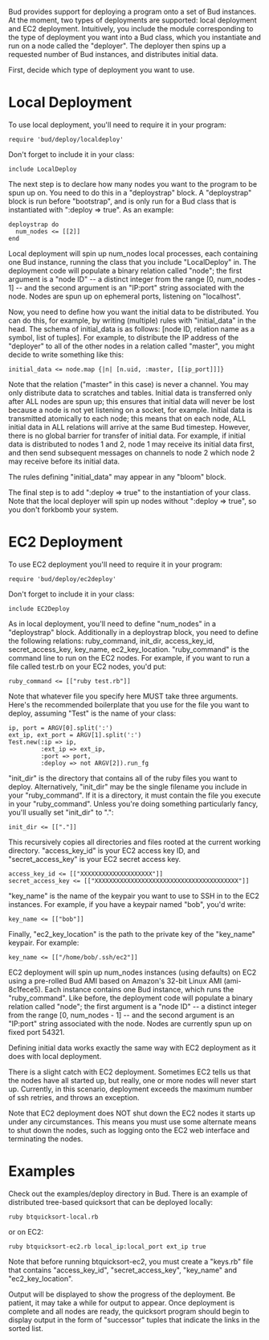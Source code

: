 Bud provides support for deploying a program onto a set of Bud instances.  At the moment, two types of deployments are supported: local deployment and EC2 deployment.  Intuitively, you include the module corresponding to the type of deployment you want into a Bud class, which you instantiate and run on a node called the "deployer".  The deployer then spins up a requested number of Bud instances, and distributes initial data.

First, decide which type of deployment you want to use.

# Local Deployment

To use local deployment, you'll need to require it in your program:

    require 'bud/deploy/localdeploy'

Don't forget to include it in your class:

    include LocalDeploy

The next step is to declare how many nodes you want to the program to be spun up on.  You need to do this in a "deploystrap" block.  A "deploystrap" block is run before "bootstrap", and is only run for a Bud class that is instantiated with ":deploy => true".  As an example:

    deploystrap do
      num_nodes <= [[2]]
    end

Local deployment will spin up num_nodes local processes, each containing one Bud instance, running the class that you include "LocalDeploy" in.  The deployment code will populate a binary relation called "node"; the first argument is a "node ID" -- a distinct integer from the range [0, num_nodes - 1] -- and the second argument is an "IP:port" string associated with the node.  Nodes are spun up on ephemeral ports, listening on "localhost".

Now, you need to define how you want the initial data to be distributed.  You can do this, for example, by writing (multiple) rules with "initial_data" in the head.  The schema of initial_data is as follows: [node ID, relation name as a symbol, list of tuples].  For example, to distribute the IP address of the "deployer" to all of the other nodes in a relation called "master", you might decide to write something like this:

    initial_data <= node.map {|n| [n.uid, :master, [[ip_port]]]}

Note that the relation ("master" in this case) is never a channel.  You may only distribute data to scratches and tables.  Initial data is transferred only after ALL nodes are spun up; this ensures that initial data will never be lost because a node is not yet listening on a socket, for example.  Initial data is transmitted atomically to each node; this means that on each node, ALL initial data in ALL relations will arrive at the same Bud timestep.  However, there is no global barrier for transfer of initial data.  For example, if initial data is distributed to nodes 1 and 2, node 1 may receive its initial data first, and then send subsequent messages on channels to node 2 which node 2 may receive before its initial data.

The rules defining "initial_data" may appear in any "bloom" block.

The final step is to add ":deploy => true" to the instantiation of your class.  Note that the local deployer will spin up nodes without ":deploy => true", so you don't forkbomb your system.



# EC2 Deployment

To use EC2 deployment you'll need to require it in your program:

    require 'bud/deploy/ec2deploy'

Don't forget to include it in your class:

    include EC2Deploy

As in local deployment, you'll need to define "num_nodes" in a "deploystrap" block.  Additionally in a deploystrap block, you need to define the following relations: ruby_command, init_dir, access_key_id, secret_access_key, key_name, ec2_key_location.  "ruby_command" is the command line to run on the EC2 nodes.  For example, if you want to run a file called test.rb on your EC2 nodes, you'd put:

    ruby_command <= [["ruby test.rb"]]

Note that whatever file you specify here MUST take three arguments.  Here's the recommended boilerplate that you use for the file you want to deploy, assuming "Test" is the name of your class:

    ip, port = ARGV[0].split(':')
    ext_ip, ext_port = ARGV[1].split(':')
    Test.new(:ip => ip,
             :ext_ip => ext_ip,
             :port => port,
             :deploy => not ARGV[2]).run_fg

"init_dir" is the directory that contains all of the ruby files you want to deploy.  Alternatively, "init_dir" may be the single filename you include in your "ruby_command".  If it is a directory, it must contain the file you execute in your "ruby_command".  Unless you're doing something particularly fancy, you'll usually set "init_dir" to ".":

    init_dir <= [["."]]

This recursively copies all directories and files rooted at the current working directory.  "access_key_id" is your EC2 access key ID, and "secret_access_key" is your EC2 secret access key.

    access_key_id <= [["XXXXXXXXXXXXXXXXXXXX"]]
    secret_access_key <= [["XXXXXXXXXXXXXXXXXXXXXXXXXXXXXXXXXXXXXXXX"]]

"key_name" is the name of the keypair you want to use to SSH in to the EC2 instances.  For example, if you have a keypair named "bob", you'd write:

    key_name <= [["bob"]]

Finally, "ec2_key_location" is the path to the private key of the "key_name" keypair.  For example:

    key_name <= [["/home/bob/.ssh/ec2"]]

EC2 deployment will spin up num_nodes instances (using defaults) on EC2 using a pre-rolled Bud AMI based on Amazon's 32-bit Linux AMI (ami-8c1fece5).  Each instance contains one Bud instance, which runs the "ruby_command".  Like before, the deployment code will populate a binary relation called "node"; the first argument is a "node ID" -- a distinct integer from the range [0, num_nodes - 1] -- and the second argument is an "IP:port" string associated with the node.  Nodes are currently spun up on fixed port 54321.

Defining initial data works exactly the same way with EC2 deployment as it does with local deployment.

There is a slight catch with EC2 deployment.  Sometimes EC2 tells us that the nodes have all started up, but really, one or more nodes will never start up.  Currently, in this scenario, deployment exceeds the maximum number of ssh retries, and throws an exception.

Note that EC2 deployment does NOT shut down the EC2 nodes it starts up under any circumstances.  This means you must use some alternate means to shut down the nodes, such as logging onto the EC2 web interface and terminating the nodes.


# Examples

Check out the examples/deploy directory in Bud.  There is an example of distributed tree-based quicksort that can be deployed locally:

    ruby btquicksort-local.rb

or on EC2:

    ruby btquicksort-ec2.rb local_ip:local_port ext_ip true

Note that before running btquicksort-ec2, you must create a "keys.rb" file that contains "access_key_id", "secret_access_key", "key_name" and "ec2_key_location".

Output will be displayed to show the progress of the deployment.  Be patient, it may take a while for output to appear.  Once deployment is complete and all nodes are ready, the quicksort program should begin to display output in the form of "successor" tuples that indicate the links in the sorted list.